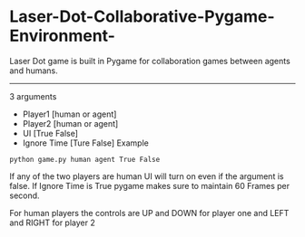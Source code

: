# Laser-Dot-Collaborative-Pygame-Environment-
Laser Dot game is built in Pygame for collaboration games between agents and humans.

---
3 arguments
* Player1 [human or agent]
* Player2 [human or agent]
* UI [True False]
* Ignore Time [Ture False]
Example
```
python game.py human agent True False
```
If any of the two players are human UI will turn on even if the argument is false.
If Ignore Time is True pygame makes sure to maintain 60 Frames per second.

For human players the controls are UP and DOWN for player one and LEFT and RIGHT for player 2
